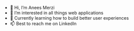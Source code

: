 - 👋 Hi, I’m Anees Merzi
- 👀 I’m interested in all things web applications 
- 🌱 Currently learning how to build better user experiences 
- 📫 Best to reach me on LinkedIn

